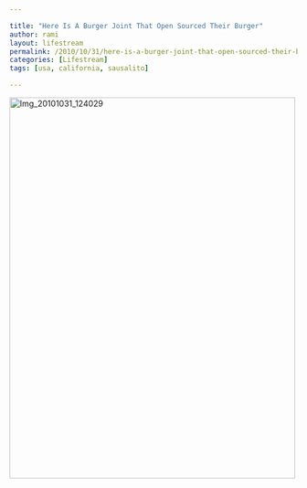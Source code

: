 ```yaml
---

title: "Here Is A Burger Joint That Open Sourced Their Burger"
author: rami
layout: lifestream 
permalink: /2010/10/31/here-is-a-burger-joint-that-open-sourced-their-burger/
categories: [Lifestream]
tags: [usa, california, sausalito]

---
```


<div class='p_embed p_image_embed'>
  <a href="http://139.59.20.41/wp-content/uploads/2011/12/img_20101031_124029-scaled-1000.jpg"><img alt="Img_20101031_124029" height="667" src="http://139.59.20.41/wp-content/uploads/2011/12/img_20101031_124029-scaled-1000.jpg?w=225" width="500" /></a>
</div>
